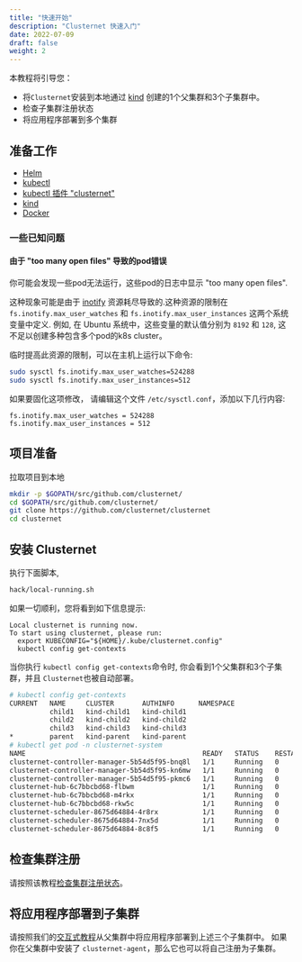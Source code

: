 ```yaml
---
title: "快速开始"
description: "Clusternet 快速入门"
date: 2022-07-09
draft: false
weight: 2
---
```


本教程将引导您：

- 将`Clusternet`安装到本地通过 [kind](https://kind.sigs.k8s.io/) 创建的1个父集群和3个子集群中。
- 检查子集群注册状态
- 将应用程序部署到多个集群


## 准备工作

- [Helm](https://helm.sh/)
- [kubectl](https://kubernetes.io/docs/tasks/tools/install-kubectl/)
- [kubectl 插件 "clusternet"](/zh-cn/docs/kubectl-clusternet)
- [kind](https://kind.sigs.k8s.io/)
- [Docker](https://docs.docker.com/)

### 一些已知问题

#### 由于 "too many open files" 导致的pod错误

你可能会发现一些pod无法运行，这些pod的日志中显示 "too many open files".

这种现象可能是由于 [inotify](https://linux.die.net/man/7/inotify) 资源耗尽导致的.这种资源的限制在 `fs.inotify.max_user_watches` 和 `fs.inotify.max_user_instances` 这两个系统变量中定义. 例如, 
在 Ubuntu 系统中，这些变量的默认值分别为 `8192` 和 `128`, 这不足以创建多种包含多个pod的k8s cluster。

临时提高此资源的限制，可以在主机上运行以下命令:

```bash
sudo sysctl fs.inotify.max_user_watches=524288
sudo sysctl fs.inotify.max_user_instances=512
```

如果要固化这项修改， 请编辑这个文件 `/etc/sysctl.conf`，添加以下几行内容:

```
fs.inotify.max_user_watches = 524288
fs.inotify.max_user_instances = 512
```

## 项目准备

拉取项目到本地

```bash
mkdir -p $GOPATH/src/github.com/clusternet/
cd $GOPATH/src/github.com/clusternet/
git clone https://github.com/clusternet/clusternet
cd clusternet
```

## 安装 Clusternet

执行下面脚本,

```bash
hack/local-running.sh
```

如果一切顺利，您将看到如下信息提示:

```
Local clusternet is running now.
To start using clusternet, please run:
  export KUBECONFIG="${HOME}/.kube/clusternet.config"
  kubectl config get-contexts
```

当你执行 `kubectl config get-contexts`命令时, 你会看到1个父集群和3个子集群，并且 `Clusternet`也被自动部署。

```bash
# kubectl config get-contexts
CURRENT   NAME     CLUSTER       AUTHINFO      NAMESPACE
          child1   kind-child1   kind-child1   
          child2   kind-child2   kind-child2   
          child3   kind-child3   kind-child3   
*         parent   kind-parent   kind-parent
# kubectl get pod -n clusternet-system
NAME                                            READY   STATUS    RESTARTS   AGE
clusternet-controller-manager-5b54d5f95-bnq8l   1/1     Running   0          2m
clusternet-controller-manager-5b54d5f95-kn6mw   1/1     Running   0          2m
clusternet-controller-manager-5b54d5f95-pkmc6   1/1     Running   0          2m
clusternet-hub-6c7bbcbd68-flbwm                 1/1     Running   0          2m3s
clusternet-hub-6c7bbcbd68-m4rkx                 1/1     Running   0          2m3s
clusternet-hub-6c7bbcbd68-rkw5c                 1/1     Running   0          2m3s
clusternet-scheduler-8675d64884-4r8rx           1/1     Running   0          2m1s
clusternet-scheduler-8675d64884-7nx5d           1/1     Running   0          2m1s
clusternet-scheduler-8675d64884-8c8f5           1/1     Running   0          2m1s
```

## 检查集群注册

请按照该教程[检查集群注册状态](/zh-cn/docs/tutorials/cluster-management/checking-cluster-registration/)。

## 将应用程序部署到子集群

请按照我们的[交互式教程](/zh-cn/docs/tutorials/multi-cluster-apps/)从父集群中将应用程序部署到上述三个子集群中。
如果你在父集群中安装了 `clusternet-agent`，那么它也可以将自己注册为子集群。
